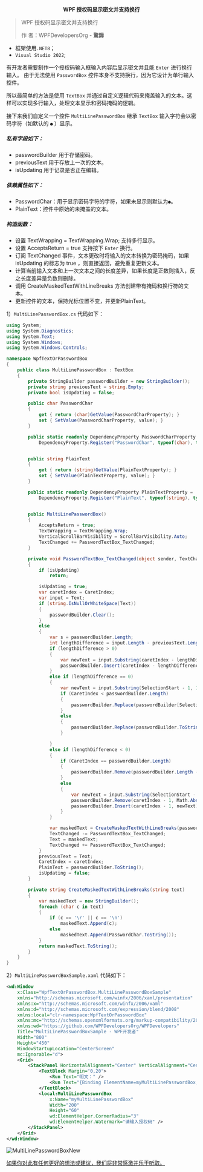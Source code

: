 <span style="display:block;text-align:center;">  **WPF 授权码显示密文并支持换行**</span> 
> WPF 授权码显示密文并支持换行
>
> 作 者：WPFDevelopersOrg - **驚鏵**

- 框架使用`.NET8`；
- `Visual Studio 2022`;


有开发者需要制作一个授权码输入框输入内容后显示密文并且能 `Enter` 进行换行输入。
由于无法使用 `PasswordBox` 控件本身不支持换行，因为它设计为单行输入控件。

所以最简单的方法是使用 `TextBox` 并通过自定义逻辑代码来掩盖输入的文本。这样可以实现多行输入，处理文本显示和密码掩码的逻辑。

接下来我们自定义一个控件 `MultiLinePasswordBox` 继承 `TextBox` 输入字符会以密码字符（如默认的 `●` ）显示。

##### 私有字段如下：
  - passwordBuilder 用于存储密码。
  - previousText 用于存放上一次的文本。
  - isUpdating 用于记录是否正在编辑。
  
##### 依赖属性如下：
  - PasswordChar：用于显示密码字符的字符，如果未显示则默认为`●`。
  - PlainText：控件中原始的未掩盖的文本。
  
##### 构造函数：
  - 设置 TextWrapping = TextWrapping.Wrap; 支持多行显示。
  - 设置 AcceptsReturn = true 支持按下 `Enter` 换行。
  - 订阅 TextChanged 事件，文本更改时将输入的文本转换为密码掩码，如果 isUpdating 的标志为 true ，则直接返回，避免重复更新文本。
  - 计算当前输入文本和上一次文本之间的长度差异，如果长度是正数则插入，反之长度差异是负数则删除。
  - 调用 CreateMaskedTextWithLineBreaks 方法创建带有掩码和换行符的文本。
  - 更新控件的文本，保持光标位置不变，并更新PlainText。

1）`MultiLinePasswordBox.cs` 代码如下：
~~~c#
using System;
using System.Diagnostics;
using System.Text;
using System.Windows;
using System.Windows.Controls;

namespace WpfTextOrPasswordBox
{
    public class MultiLinePasswordBox : TextBox
    {
        private StringBuilder passwordBuilder = new StringBuilder();
        private string previousText = string.Empty;
        private bool isUpdating = false;

        public char PasswordChar
        {
            get { return (char)GetValue(PasswordCharProperty); }
            set { SetValue(PasswordCharProperty, value); }
        }

        public static readonly DependencyProperty PasswordCharProperty =
            DependencyProperty.Register("PasswordChar", typeof(char), typeof(MultiLinePasswordBox), new PropertyMetadata('●'));


        public string PlainText
        {
            get { return (string)GetValue(PlainTextProperty); }
            set { SetValue(PlainTextProperty, value); }
        }

        public static readonly DependencyProperty PlainTextProperty =
            DependencyProperty.Register("PlainText", typeof(string), typeof(MultiLinePasswordBox), new PropertyMetadata(string.Empty));


        public MultiLinePasswordBox()
        {
            AcceptsReturn = true;
            TextWrapping = TextWrapping.Wrap;
            VerticalScrollBarVisibility = ScrollBarVisibility.Auto;
            TextChanged += PasswordTextBox_TextChanged;
        }

        private void PasswordTextBox_TextChanged(object sender, TextChangedEventArgs e)
        {
            if (isUpdating)
                return;

            isUpdating = true;
            var caretIndex = CaretIndex;
            var input = Text;
            if (string.IsNullOrWhiteSpace(Text))
            {
                passwordBuilder.Clear();
            }
            else
            {
                var s = passwordBuilder.Length;
                int lengthDifference = input.Length - previousText.Length;
                if (lengthDifference > 0)
                {
                    var newText = input.Substring(caretIndex - lengthDifference, lengthDifference);
                    passwordBuilder.Insert(caretIndex - lengthDifference, newText);
                }
                else if (lengthDifference == 0)
                {
                    var newText = input.Substring(SelectionStart - 1, 1);
                    if (CaretIndex < passwordBuilder.Length)
                    {
                        passwordBuilder.Replace(passwordBuilder[SelectionStart - 1], newText.Last());
                    }
                    else
                    {
                        passwordBuilder.Replace(passwordBuilder.ToString().Last(), input.Last());
                    }

                }
                else if (lengthDifference < 0)
                {
                    if (CaretIndex == passwordBuilder.Length)
                    {
                        passwordBuilder.Remove(passwordBuilder.Length - 1, 1);
                    }
                    else
                    {
                        var newText = input.Substring(SelectionStart - 1, 1);
                        passwordBuilder.Remove(caretIndex - 1, Math.Abs(lengthDifference) + 1);
                        passwordBuilder.Insert(caretIndex - 1, newText);
                    }
                }

                var maskedText = CreateMaskedTextWithLineBreaks(passwordBuilder.ToString());
                TextChanged -= PasswordTextBox_TextChanged;
                Text = maskedText;
                TextChanged += PasswordTextBox_TextChanged;
            }
            previousText = Text;
            CaretIndex = caretIndex;
            PlainText = passwordBuilder.ToString();
            isUpdating = false;
        }

        private string CreateMaskedTextWithLineBreaks(string text)
        {
            var maskedText = new StringBuilder();
            foreach (char c in text)
            {
                if (c == '\r' || c == '\n')
                    maskedText.Append(c);
                else
                    maskedText.Append(PasswordChar.ToString());
            }
            return maskedText.ToString();
        }
    }
}
~~~~
2）`MultiLinePasswordBoxSample.xaml` 代码如下：
~~~xml
<wd:Window
    x:Class="WpfTextOrPasswordBox.MultiLinePasswordBoxSample"
    xmlns="http://schemas.microsoft.com/winfx/2006/xaml/presentation"
    xmlns:x="http://schemas.microsoft.com/winfx/2006/xaml"
    xmlns:d="http://schemas.microsoft.com/expression/blend/2008"
    xmlns:local="clr-namespace:WpfTextOrPasswordBox"
    xmlns:mc="http://schemas.openxmlformats.org/markup-compatibility/2006"
    xmlns:wd="https://github.com/WPFDevelopersOrg/WPFDevelopers"
    Title="MultiLinePasswordBoxSample - WPF开发者"
    Width="800"
    Height="450"
    WindowStartupLocation="CenterScreen"
    mc:Ignorable="d">
    <Grid>
        <StackPanel HorizontalAlignment="Center" VerticalAlignment="Center">
            <TextBlock Margin="0,20">
                <Run Text="明文：" />
                <Run Text="{Binding ElementName=myMultiLinePasswordBox, Path=PlainText}" />
            </TextBlock>
            <local:MultiLinePasswordBox
                x:Name="myMultiLinePasswordBox"
                Width="200"
                Height="60"
                wd:ElementHelper.CornerRadius="3"
                wd:ElementHelper.Watermark="请输入授权码" />
        </StackPanel>
    </Grid>
</wd:Window>

~~~

![MultiLinePasswordBoxNew](https://github.com/yanjinhuagood/MarkDown/assets/23089734/fa71e176-c3de-4e96-af2a-b3665dc27dc5)


[如果你对此有任何更好的想法或建议，我们将非常感激并乐于听取。](https://github.com/WPFDevelopersOrg/WPFDevelopers)

